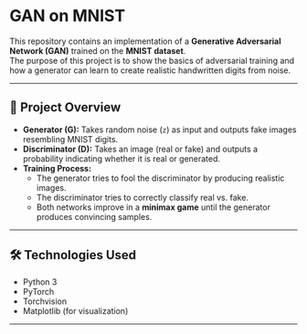 # GAN on MNIST

This repository contains an implementation of a **Generative Adversarial Network (GAN)** trained on the **MNIST dataset**.  
The purpose of this project is to show the basics of adversarial training and how a generator can learn to create realistic handwritten digits from noise.

---

## 📌 Project Overview
- **Generator (G):** Takes random noise (`z`) as input and outputs fake images resembling MNIST digits.
- **Discriminator (D):** Takes an image (real or fake) and outputs a probability indicating whether it is real or generated.
- **Training Process:**  
  - The generator tries to fool the discriminator by producing realistic images.  
  - The discriminator tries to correctly classify real vs. fake.  
  - Both networks improve in a **minimax game** until the generator produces convincing samples.

---

## 🛠️ Technologies Used
- Python 3
- PyTorch
- Torchvision
- Matplotlib (for visualization)

---
